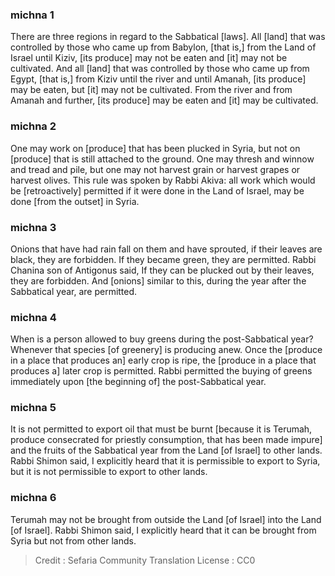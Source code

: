 
### michna 1
There are three regions in regard to the Sabbatical [laws]. All [land] that was controlled by those who came up from Babylon, [that is,] from the Land of Israel until Kiziv, [its produce] may not be eaten and [it] may not be cultivated. And all [land] that was controlled by those who came up from Egypt, [that is,] from Kiziv until the river and until Amanah, [its produce] may be eaten, but [it] may not be cultivated. From the river and from Amanah and further, [its produce] may be eaten and [it] may be cultivated.

### michna 2
One may work on [produce] that has been plucked in Syria, but not on [produce] that is still attached to the ground. One may thresh and winnow and tread and pile, but one may not harvest grain or harvest grapes or harvest olives. This rule was spoken by Rabbi Akiva: all work which would be [retroactively] permitted if it were done in the Land of Israel, may be done [from the outset] in Syria.

### michna 3
Onions that have had rain fall on them and have sprouted, if their leaves are black, they are forbidden. If they became green, they are permitted. Rabbi Chanina son of Antigonus said, If they can be plucked out by their leaves, they are forbidden. And [onions] similar to this, during the year after the Sabbatical year, are permitted.

### michna 4
When is a person allowed to buy greens during the post-Sabbatical year? Whenever that species [of greenery] is producing anew. Once the [produce in a place that produces an] early crop is ripe, the [produce in a place that produces a] later crop is permitted. Rabbi permitted the buying of greens immediately upon [the beginning of] the post-Sabbatical year.

### michna 5
It is not permitted to export oil that must be burnt [because it is Terumah, produce consecrated for priestly consumption, that has been made impure] and the fruits of the Sabbatical year from the Land [of Israel] to other lands. Rabbi Shimon said, I explicitly heard that it is permissible to export to Syria, but it is not permissible to export to other lands.

### michna 6
Terumah may not be brought from outside the Land [of Israel] into the Land [of Israel]. Rabbi Shimon said, I explicitly heard that it can be brought from Syria but not from other lands.

>Credit : Sefaria Community Translation
>License : CC0